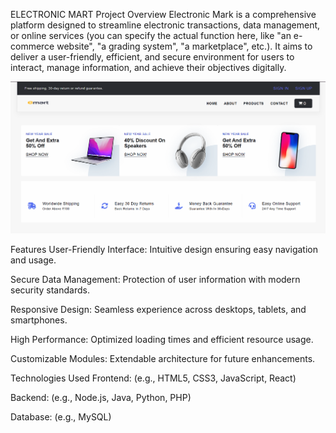 ELECTRONIC MART
Project Overview
Electronic Mark is a comprehensive platform designed to streamline electronic transactions, data management, or online services (you can specify the actual function here, like "an e-commerce website", "a grading system", "a marketplace", etc.). It aims to deliver a user-friendly, efficient, and secure environment for users to interact, manage information, and achieve their objectives digitally.

![](https://github.com/Rahul82927/Electronic-Mart/blob/main/emartimage.png)

Features
User-Friendly Interface: Intuitive design ensuring easy navigation and usage.

Secure Data Management: Protection of user information with modern security standards.

Responsive Design: Seamless experience across desktops, tablets, and smartphones.

High Performance: Optimized loading times and efficient resource usage.

Customizable Modules: Extendable architecture for future enhancements.

Technologies Used
Frontend: (e.g., HTML5, CSS3, JavaScript, React)

Backend: (e.g., Node.js, Java, Python, PHP)

Database: (e.g., MySQL)

